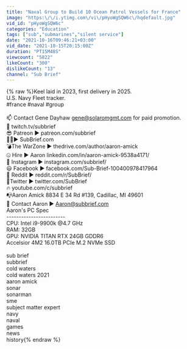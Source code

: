 ```yaml
---
title: "Naval Group to Build 10 Ocean Patrol Vessels for France"
image: "https:\/\/i.ytimg.com\/vi\/pHyoWgSQW6c\/hqdefault.jpg"
vid_id: "pHyoWgSQW6c"
categories: "Education"
tags: ["sub","submarines","silent service"]
date: "2021-10-16T09:46:21+03:00"
vid_date: "2021-10-15T20:15:00Z"
duration: "PT15M48S"
viewcount: "5822"
likeCount: "300"
dislikeCount: "13"
channel: "Sub Brief"
---
```

{% raw %}Keel laid in 2023, first delivery in 2025.<br />U.S. Navy Fleet tracker.<br />#france #naval #group<br /><br />📫 Contact Gene Dayhaw gene@solaromgmt.com for paid promotion.<br />🤩 twitch.tv/subbrief<br />😎 Patreon ► patreon.com/subbrief<br />🏴‍☠️► SubBrief.com<br />💣The WarZone ► thedrive.com/author/aaron-amick<br />🤐 Hire ► Aaron linkedin.com/in/aaron-amick-9538a4171/<br />📸 Instagram ► instagram.com/subbrief/<br />😃 Facebook ► facebook.com/Sub-Brief-100400978417964<br />📡 Reddit ► reddit.com/r/SubBrief/<br />🔞Twitter ► twitter.com/SubBrief<br />🔥 youtube.com/c/subbrief<br />📭Aaron Amick 8834 E 34 Rd #139, Cadillac, MI 49601<br />💌 Contact Aaron ► Aaron@subbrief.com<br />Aaron's PC Spec<br />------------------------<br />CPU: Intel i9-9900k @4.7 GHz<br />RAM: 32GB<br />GPU: NVIDIA TITAN RTX  24GB GDDR6<br />Accelsior 4M2 16.0TB PCIe M.2 NVMe SSD <br /><br />sub brief<br />subbrief<br />cold waters<br />cold waters 2021<br />aaron amick<br />sonar<br />sonarman<br />sme<br />subject matter expert<br />navy<br />naval<br />games<br />news<br />history{% endraw %}
